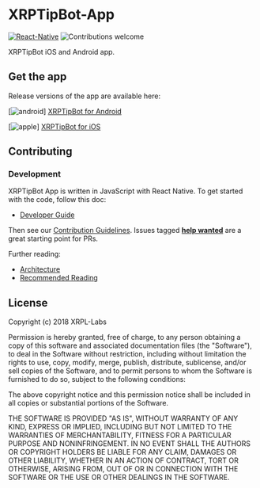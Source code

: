 # XRPTipBot-App

[![React-Native](https://img.shields.io/badge/react--native-0.59.5-green.svg)](https://facebook.github.io/react-native)
![Contributions welcome](https://img.shields.io/badge/contributions-welcome-orange.svg)

XRPTipBot iOS and Android app.

## Get the app

Release versions of the app are available here:

[![android](https://user-images.githubusercontent.com/6250203/37864723-6be48e86-2f90-11e8-9f90-ad9310eb3081.png)] [XRPTipBot for Android](https://play.google.com/store/apps/details?id=com.xrptipbot)

[![apple](https://user-images.githubusercontent.com/6250203/37864833-57f445b4-2f91-11e8-93a4-96ce1203164c.png)] [XRPTipBot for iOS](https://itunes.apple.com/us/app/xrp-tip-bot/id1437630682?ls=1&mt=8)

## Contributing

### Development

XRPTipBot App is written in JavaScript with React Native.  To get
started with the code, follow this doc:

* [Developer Guide](docs/developer-guide.md)

Then see our [Contribution Guidelines](CONTRIBUTING.md).  Issues tagged
**[help wanted](https://github.com/WietseWind/XRPTipBot-App/labels/help%20wanted)**
are a great starting point for PRs.

Further reading:

* [Architecture](docs/architecture.md)
* [Recommended Reading](docs/recommended-reading.md)


## License

Copyright (c) 2018 XRPL-Labs

Permission is hereby granted, free of charge, to any person obtaining a copy
of this software and associated documentation files (the "Software"), to deal
in the Software without restriction, including without limitation the rights
to use, copy, modify, merge, publish, distribute, sublicense, and/or sell
copies of the Software, and to permit persons to whom the Software is
furnished to do so, subject to the following conditions:

The above copyright notice and this permission notice shall be included in all
copies or substantial portions of the Software.

THE SOFTWARE IS PROVIDED "AS IS", WITHOUT WARRANTY OF ANY KIND, EXPRESS OR
IMPLIED, INCLUDING BUT NOT LIMITED TO THE WARRANTIES OF MERCHANTABILITY,
FITNESS FOR A PARTICULAR PURPOSE AND NONINFRINGEMENT. IN NO EVENT SHALL THE
AUTHORS OR COPYRIGHT HOLDERS BE LIABLE FOR ANY CLAIM, DAMAGES OR OTHER
LIABILITY, WHETHER IN AN ACTION OF CONTRACT, TORT OR OTHERWISE, ARISING FROM,
OUT OF OR IN CONNECTION WITH THE SOFTWARE OR THE USE OR OTHER DEALINGS IN THE
SOFTWARE.